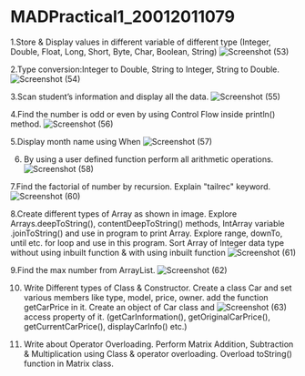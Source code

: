 # MADPractical1_20012011079
1.Store & Display values in different variable of different type (Integer, Double, Float, Long, Short, Byte, Char, Boolean, String)
![Screenshot (53)](https://user-images.githubusercontent.com/110376349/183417006-1b1e7d48-944d-42a5-8d57-36e6ad75eb08.png)

2.Type conversion:Integer to Double, String to Integer, String to Double.
![Screenshot (54)](https://user-images.githubusercontent.com/110376349/183417083-b541a455-736b-4591-b2f9-3242dfcda782.png)

3.Scan student’s information and display all the data.
![Screenshot (55)](https://user-images.githubusercontent.com/110376349/183417337-1e0cf4fd-00a4-44b0-bd6f-220f1ab9d129.png)

4.Find the number is odd or even by using Control Flow inside println() method.
![Screenshot (56)](https://user-images.githubusercontent.com/110376349/183417423-8030c05c-c741-43fd-a80c-e854a92ca341.png)

5.Display month name using When
![Screenshot (57)](https://user-images.githubusercontent.com/110376349/183417483-13369b98-edfe-4e8a-a8fa-e58b5894ceef.png)

6. By using a user defined function perform all arithmetic operations.
![Screenshot (58)](https://user-images.githubusercontent.com/110376349/183417522-9c66034d-442d-4223-98de-a8e49bbd444d.png)

7.Find the factorial of number by recursion. Explain "tailrec" keyword.
![Screenshot (60)](https://user-images.githubusercontent.com/110376349/185920033-01b71389-5a62-47c8-a906-4d308c03d12b.png)

8.Create different types of Array as shown in image. Explore Arrays.deepToString(), contentDeepToString() methods, IntArray variable .joinToString()  and use in program to print Array. Explore range, downTo, until etc. for loop and use in this program. Sort Array of Integer data type without using inbuilt function & with using inbuilt function
![Screenshot (61)](https://user-images.githubusercontent.com/110376349/185920163-c5e9e421-043a-4bf3-8e37-1dce1ced2998.png)

9.Find the max number from ArrayList.
![Screenshot (62)](https://user-images.githubusercontent.com/110376349/185920259-a37961c0-2792-42c2-aa7e-82658d6975b5.png)

10. Write Different types of Class & Constructor. Create a class Car and set various members like type, model, price, owner. add the function getCarPrice in it. Create an object of Car class and ![Screenshot (63)](https://user-images.githubusercontent.com/110376349/186051161-f80e3f1d-016d-47a6-94cd-36da3e77bd56.png)
access property of it. (getCarInformation(), getOriginalCarPrice(), getCurrentCarPrice(), displayCarInfo() etc.)

11. Write about Operator Overloading. Perform Matrix Addition, Subtraction & Multiplication using Class & operator overloading. Overload toString() function in Matrix class.
